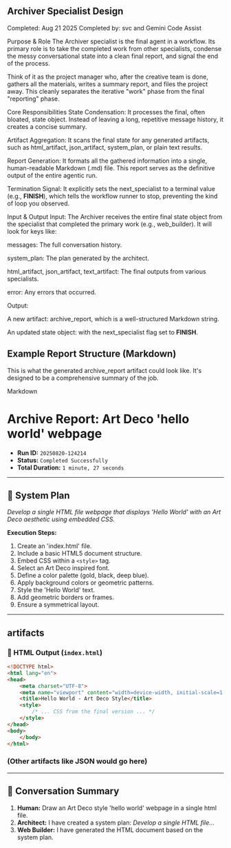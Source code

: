 ## Archiver Specialist Design

Completed: Aug 21 2025
Completed by: svc and Gemini Code Assist

Purpose & Role
The Archiver specialist is the final agent in a workflow. Its primary role is to take the completed work from other specialists, condense the messy conversational state into a clean final report, and signal the end of the process.

Think of it as the project manager who, after the creative team is done, gathers all the materials, writes a summary report, and files the project away. This cleanly separates the iterative "work" phase from the final "reporting" phase.

Core Responsibilities
State Condensation: It processes the final, often bloated, state object. Instead of leaving a long, repetitive message history, it creates a concise summary.

Artifact Aggregation: It scans the final state for any generated artifacts, such as html_artifact, json_artifact, system_plan, or plain text results.

Report Generation: It formats all the gathered information into a single, human-readable Markdown (.md) file. This report serves as the definitive output of the entire agentic run.

Termination Signal: It explicitly sets the next_specialist to a terminal value (e.g., __FINISH__), which tells the workflow runner to stop, preventing the kind of loop you observed.

Input & Output
Input: The Archiver receives the entire final state object from the specialist that completed the primary work (e.g., web_builder). It will look for keys like:

messages: The full conversation history.

system_plan: The plan generated by the architect.

html_artifact, json_artifact, text_artifact: The final outputs from various specialists.

error: Any errors that occurred.

Output:

A new artifact: archive_report, which is a well-structured Markdown string.

An updated state object: with the next_specialist flag set to __FINISH__.

## Example Report Structure (Markdown)
This is what the generated archive_report artifact could look like. It's designed to be a comprehensive summary of the job.

Markdown

# Archive Report: Art Deco 'hello world' webpage

- **Run ID:** `20250820-124214`
- **Status:** `Completed Successfully`
- **Total Duration:** `1 minute, 27 seconds`

---

## 📝 System Plan

*Develop a single HTML file webpage that displays 'Hello World' with an Art Deco aesthetic using embedded CSS.*

**Execution Steps:**
1.  Create an 'index.html' file.
2.  Include a basic HTML5 document structure.
3.  Embed CSS within a `<style>` tag.
4.  Select an Art Deco inspired font.
5.  Define a color palette (gold, black, deep blue).
6.  Apply background colors or geometric patterns.
7.  Style the 'Hello World' text.
8.  Add geometric borders or frames.
9.  Ensure a symmetrical layout.

---

##  artifacts

### 📄 HTML Output (`index.html`)

```html
<!DOCTYPE html>
<html lang="en">
<head>
    <meta charset="UTF-8">
    <meta name="viewport" content="width=device-width, initial-scale=1.0">
    <title>Hello World - Art Deco Style</title>
    <style>
        /* ... CSS from the final version ... */
    </style>
</head>
<body>
    </body>
</html>
```

### (Other artifacts like JSON would go here)

---

## 💬 Conversation Summary

1.  **Human:** Draw an Art Deco style 'hello world' webpage in a single html file.
2.  **Architect:** I have created a system plan: *Develop a single HTML file...*
3.  **Web Builder:** I have generated the HTML document based on the system plan.
